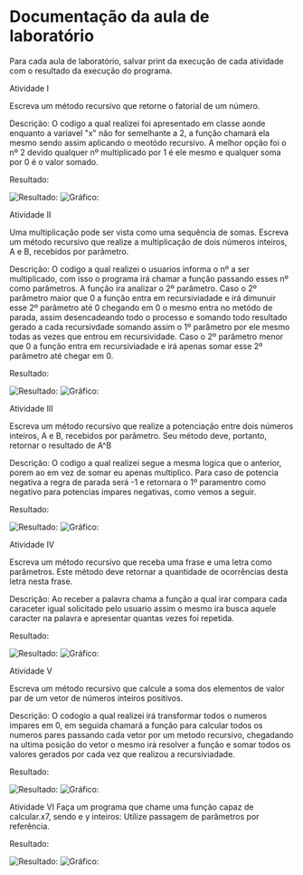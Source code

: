 # Documentação da aula de laboratório

Para cada aula de laboratório, salvar print da execução de cada atividade com o resultado da execução do programa.


Atividade I

Escreva um método recursivo que retorne o fatorial de um número.

Descrição: 
O codigo a qual realizei foi apresentado em classe aonde enquanto a variavel "x" não for semelhante a 2, a função chamará ela mesmo
sendo assim aplicando o meotódo recursivo. A melhor opção foi o nº 2 devido qualquer nº multiplicado por 1 é ele mesmo e qualquer soma por 0 é
o valor somado.

Resultado:

![Resultado:](img/atvdd1.png)
![Gráfico:](img/graficos_atvvd1.png)


Atividade II 

Uma multiplicação pode ser vista como uma sequência de somas. 
Escreva um método recursivo que realize a multiplicação de dois números inteiros,
A e B, recebidos por  parâmetro.

Descrição: 
O codigo a qual realizei o usuarios informa o nº a ser multiplicado, com isso o programa irá chamar a função passando esses nº como parâmetros. A função ira analizar
o 2º parâmetro.
Caso o 2º parâmetro maior que 0 a função entra em recursiviadade e irá dimunuir esse 2º parâmetro até 0 chegando em 0 o mesmo entra no metódo de parada, assim desencadeando
todo o processo e somando todo resultado gerado a cada recursivdade somando assim o 1º parâmetro por ele mesmo todas as vezes que entrou em recursividade.
Caso o 2º parâmetro menor que 0  a função entra em recursiviadade e irá apenas somar esse 2º parâmetro até chegar em 0.

Resultado: 

![Resultado:](img/atvdd2.png)
![Gráfico:](img/graficos_atvvd2.png)


Atividade III 

Escreva um método recursivo que realize a potenciação entre dois números inteiros, A 
e B, recebidos por parâmetro. Seu método deve, portanto, retornar o resultado de A^B

Descrição:
O codigo a qual realizei segue a mesma logica que o anterior, porem ao em vez de somar eu apenas multiplico.
Para caso de potencia negativa a regra de parada será -1 e retornara o 1º paramentro como negativo para potencias impares negativas, como vemos a seguir.

Resultado:

![Resultado:](img/atvdd3.png)
![Gráfico:](img/graficos_atvvd3.png)


Atividade IV 

Escreva um método recursivo que receba uma frase e uma letra como parâmetros. 
Este método deve retornar a quantidade de ocorrências desta letra nesta frase.

Descrição:
Ao receber a palavra chama a função a qual irar compara cada caraceter igual solicitado pelo usuario assim o mesmo ira busca aquele caracter na palavra e apresentar quantas vezes foi repetida.


Resultado:

![Resultado:](img/atvdd4.png)
![Gráfico:](img/graficos_atvvd4.png)


Atividade V 

Escreva um método recursivo que calcule a soma dos elementos de valor par de um 
vetor de números inteiros positivos.

Descrição:
O codogio a qual realizei irá transformar todos o numeros impares em 0, em seguida chamará a função para calcular todos os numeros pares
passando cada vetor por um metodo recursivo, chegadando na ultima posição do vetor o mesmo irá resolver a função e somar todos os valores gerados por 
cada vez que realizou a recursiviadade.

Resultado:

![Resultado:](img/atvdd5.png)
![Gráfico:](img/graficos_atvvd5.png)
  

Atividade VI
Faça um programa que chame uma função capaz de calcular.x7, sendo e y inteiros:
Utilize passagem de parâmetros por referência.

Resultado:
 
![Resultado:](img/atvdd6.png)
![Gráfico:](img/graficos_atvvd6.png)
 
 
